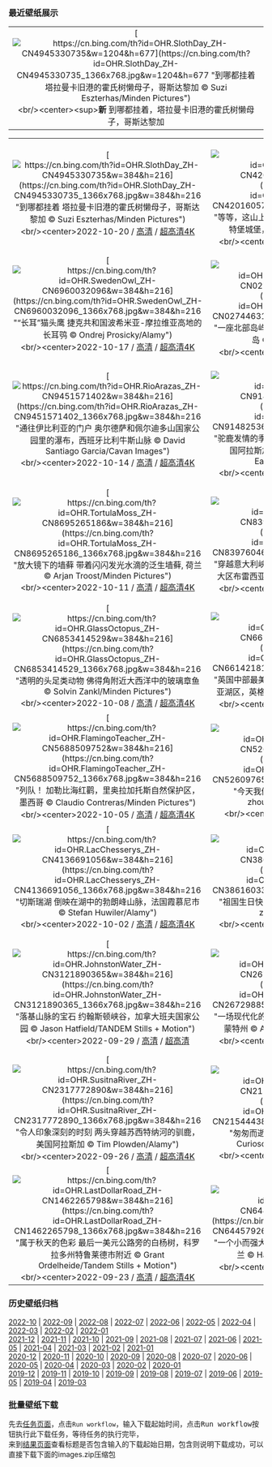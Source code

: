 ### 最近壁纸展示
||
|:---:|
|[![https://cn.bing.com/th?id=OHR.SlothDay_ZH-CN4945330735&w=1204&h=677](https://cn.bing.com/th?id=OHR.SlothDay_ZH-CN4945330735_1366x768.jpg&w=1204&h=677 "到哪都挂着&#10;塔拉曼卡旧港的霍氏树懒母子，哥斯达黎加&#10;© Suzi Eszterhas/Minden Pictures")](https://cn.bing.com/search?q=%e9%9c%8d%e6%b0%8f%e6%a0%91%e6%87%92&FORM=hpcapt&mkt=zh-cn&filters=HpDate:"20221019_1600")<br/><center><sup>**新**</sup>&nbsp;到哪都挂着，塔拉曼卡旧港的霍氏树懒母子，哥斯达黎加<center/>|

||||
|:---:|:---:|:---:|
|[![https://cn.bing.com/th?id=OHR.SlothDay_ZH-CN4945330735&w=384&h=216](https://cn.bing.com/th?id=OHR.SlothDay_ZH-CN4945330735_1366x768.jpg&w=384&h=216 "到哪都挂着&#10;塔拉曼卡旧港的霍氏树懒母子，哥斯达黎加&#10;© Suzi Eszterhas/Minden Pictures")](https://cn.bing.com/search?q=%e9%9c%8d%e6%b0%8f%e6%a0%91%e6%87%92&FORM=hpcapt&mkt=zh-cn&filters=HpDate:"20221019_1600")<br/><center>2022-10-20 / [高清](https://cn.bing.com/th?id=OHR.SlothDay_ZH-CN4945330735_1920x1200.jpg&w=1920&h=1200) / [超高清4K](https://cn.bing.com/th?id=OHR.SlothDay_ZH-CN4945330735_UHD.jpg&w=3840&h=2160)<center/>|[![https://cn.bing.com/th?id=OHR.WartburgCastle_ZH-CN4201605751&w=384&h=216](https://cn.bing.com/th?id=OHR.WartburgCastle_ZH-CN4201605751_1366x768.jpg&w=384&h=216 "等等，这山上得有座城堡！&#10;秋天的图林根森林与瓦特堡城堡，德国&#10;© ezypix/Getty Images")](https://cn.bing.com/search?q=%e7%93%a6%e7%89%b9%e5%a0%a1%e5%9f%8e%e5%a0%a1&form=hpcapt&mkt=zh-cn&filters=HpDate:"20221018_1600")<br/><center>2022-10-19 / [高清](https://cn.bing.com/th?id=OHR.WartburgCastle_ZH-CN4201605751_1920x1200.jpg&w=1920&h=1200) / [超高清4K](https://cn.bing.com/th?id=OHR.WartburgCastle_ZH-CN4201605751_UHD.jpg&w=3840&h=2160)<center/>|[![https://cn.bing.com/th?id=OHR.BridalVeilFalls_ZH-CN3954641670&w=384&h=216](https://cn.bing.com/th?id=OHR.BridalVeilFalls_ZH-CN3954641670_1366x768.jpg&w=384&h=216 "风之精灵&#10;Bridalveil Fall, Yosemite National Park, California&#10;© Jeff Foott/Minden Pictures")](https://cn.bing.com/search?q=%e7%ba%a6%e5%a1%9e%e7%b1%b3%e8%92%82+%e6%96%b0%e5%a8%98%e9%9d%a2%e7%ba%b1%e7%80%91%e5%b8%83&form=hpcapt&mkt=zh-cn&filters=HpDate:"20221017_1600")<br/><center>2022-10-18 / [高清](https://cn.bing.com/th?id=OHR.BridalVeilFalls_ZH-CN3954641670_1920x1200.jpg&w=1920&h=1200) / [超高清4K](https://cn.bing.com/th?id=OHR.BridalVeilFalls_ZH-CN3954641670_UHD.jpg&w=3840&h=2160)<center/>|
|[![https://cn.bing.com/th?id=OHR.SwedenOwl_ZH-CN6960032096&w=384&h=216](https://cn.bing.com/th?id=OHR.SwedenOwl_ZH-CN6960032096_1366x768.jpg&w=384&h=216 "“长耳”猫头鹰&#10;捷克共和国波希米亚-摩拉维亚高地的长耳鸮&#10;© Ondrej Prosicky/Alamy")](https://cn.bing.com/search?q=%e9%95%bf%e8%80%b3%e9%b8%ae&form=hpcapt&mkt=zh-cn&filters=HpDate:"20221016_1600")<br/><center>2022-10-17 / [高清](https://cn.bing.com/th?id=OHR.SwedenOwl_ZH-CN6960032096_1920x1200.jpg&w=1920&h=1200) / [超高清4K](https://cn.bing.com/th?id=OHR.SwedenOwl_ZH-CN6960032096_UHD.jpg&w=3840&h=2160)<center/>|[![https://cn.bing.com/th?id=OHR.PrinceChristianSound_ZH-CN0274463143&w=384&h=216](https://cn.bing.com/th?id=OHR.PrinceChristianSound_ZH-CN0274463143_1366x768.jpg&w=384&h=216 "一座北部岛屿的南端&#10;克里斯蒂安王子之声，格陵兰岛&#10;© Posnov/Getty Images")](https://cn.bing.com/search?q=%e6%a0%bc%e9%99%b5%e5%85%b0%e5%b2%9b&form=hpcapt&mkt=zh-cn&filters=HpDate:"20221015_1600")<br/><center>2022-10-16 / [高清](https://cn.bing.com/th?id=OHR.PrinceChristianSound_ZH-CN0274463143_1920x1200.jpg&w=1920&h=1200) / [超高清8K](https://cn.bing.com/th?id=OHR.PrinceChristianSound_ZH-CN0274463143_UHD.jpg)<center/>|[![https://cn.bing.com/th?id=OHR.NaqsheRustam_ZH-CN9695151436&w=384&h=216](https://cn.bing.com/th?id=OHR.NaqsheRustam_ZH-CN9695151436_1366x768.jpg&w=384&h=216 "国际考古日&#10;纳克什鲁斯塔姆遗址，伊朗波斯波利斯&#10;© mshirani/Shutterstock")](https://cn.bing.com/search?q=%e6%b3%a2%e6%96%af%e6%b3%a2%e5%88%a9%e6%96%af&form=hpcapt&mkt=zh-cn&filters=HpDate:"20221014_1600")<br/><center>2022-10-15 / [高清](https://cn.bing.com/th?id=OHR.NaqsheRustam_ZH-CN9695151436_1920x1200.jpg&w=1920&h=1200) / [超高清4K](https://cn.bing.com/th?id=OHR.NaqsheRustam_ZH-CN9695151436_UHD.jpg&w=3840&h=2160)<center/>|
|[![https://cn.bing.com/th?id=OHR.RioArazas_ZH-CN9451571402&w=384&h=216](https://cn.bing.com/th?id=OHR.RioArazas_ZH-CN9451571402_1366x768.jpg&w=384&h=216 "通往伊比利亚的门户&#10;奥尔德萨和佩尔迪多山国家公园里的瀑布，西班牙比利牛斯山脉&#10;© David Santiago Garcia/Cavan Images")](https://cn.bing.com/search?q=%e5%a5%a5%e5%b0%94%e5%be%b7%e8%90%a8%e5%92%8c%e4%bd%a9%e5%b0%94%e8%bf%aa%e5%a4%9a%e5%b1%b1%e5%9b%bd%e5%ae%b6%e5%85%ac%e5%9b%ad&form=hpcapt&mkt=zh-cn&filters=HpDate:"20221013_1600")<br/><center>2022-10-14 / [高清](https://cn.bing.com/th?id=OHR.RioArazas_ZH-CN9451571402_1920x1200.jpg&w=1920&h=1200) / [超高清4K](https://cn.bing.com/th?id=OHR.RioArazas_ZH-CN9451571402_UHD.jpg&w=3840&h=2160)<center/>|[![https://cn.bing.com/th?id=OHR.AlaskaMoose_ZH-CN9148253690&w=384&h=216](https://cn.bing.com/th?id=OHR.AlaskaMoose_ZH-CN9148253690_1366x768.jpg&w=384&h=216 "驼鹿发情的季节&#10;迪纳利国家公园里的两只驼鹿，美国阿拉斯加州&#10;© Yva Momatiuk and John Eastcott/Minden Pictures")](https://cn.bing.com/search?q=%e9%a9%bc%e9%b9%bf&form=hpcapt&mkt=zh-cn&filters=HpDate:"20221012_1600")<br/><center>2022-10-13 / [高清](https://cn.bing.com/th?id=OHR.AlaskaMoose_ZH-CN9148253690_1920x1200.jpg&w=1920&h=1200) / [超高清4K](https://cn.bing.com/th?id=OHR.AlaskaMoose_ZH-CN9148253690_UHD.jpg&w=3840&h=2160)<center/>|[![https://cn.bing.com/th?id=OHR.AmmoniteGraveyard_ZH-CN8904427525&w=384&h=216](https://cn.bing.com/th?id=OHR.AmmoniteGraveyard_ZH-CN8904427525_1366x768.jpg&w=384&h=216 "回到过去&#10;蒙茅斯海滩的菊石路面，英国多塞特侏罗纪海岸世界遗产地&#10;© AWL Images/Danita Delimont")](https://cn.bing.com/search?q=%e4%be%8f%e7%bd%97%e7%ba%aa%e6%b5%b7%e5%b2%b8&form=hpcapt&mkt=zh-cn&filters=HpDate:"20221011_1600")<br/><center>2022-10-12 / [高清](https://cn.bing.com/th?id=OHR.AmmoniteGraveyard_ZH-CN8904427525_1920x1200.jpg&w=1920&h=1200) / [超高清4K](https://cn.bing.com/th?id=OHR.AmmoniteGraveyard_ZH-CN8904427525_UHD.jpg&w=3840&h=2160)<center/>|
|[![https://cn.bing.com/th?id=OHR.TortulaMoss_ZH-CN8695265186&w=384&h=216](https://cn.bing.com/th?id=OHR.TortulaMoss_ZH-CN8695265186_1366x768.jpg&w=384&h=216 "放大镜下的墙藓&#10;带着闪闪发光水滴的泛生墙藓, 荷兰&#10;© Arjan Troost/Minden Pictures")](https://cn.bing.com/search?q=%e6%b3%9b%e7%94%9f%e5%a2%99%e8%97%93&form=hpcapt&mkt=zh-cn&filters=HpDate:"20221010_1600")<br/><center>2022-10-11 / [高清](https://cn.bing.com/th?id=OHR.TortulaMoss_ZH-CN8695265186_1920x1200.jpg&w=1920&h=1200) / [超高清4K](https://cn.bing.com/th?id=OHR.TortulaMoss_ZH-CN8695265186_UHD.jpg&w=3840&h=2160)<center/>|[![https://cn.bing.com/th?id=OHR.ValvestinoDam_ZH-CN8397604653&w=384&h=216](https://cn.bing.com/th?id=OHR.ValvestinoDam_ZH-CN8397604653_1366x768.jpg&w=384&h=216 "穿越意大利峡湾之旅&#10;瓦伦蒂诺大坝，意大利伦巴第大区布雷西亚省&#10;© wmaster890/Getty Images")](https://cn.bing.com/search?q=%e7%93%a6%e4%bc%a6%e8%92%82%e8%af%ba%e5%85%ac%e5%9b%ad&form=hpcapt&mkt=zh-cn&filters=HpDate:"20221009_1600")<br/><center>2022-10-10 / [高清](https://cn.bing.com/th?id=OHR.ValvestinoDam_ZH-CN8397604653_1920x1200.jpg&w=1920&h=1200) / [超高清4K](https://cn.bing.com/th?id=OHR.ValvestinoDam_ZH-CN8397604653_UHD.jpg&w=3840&h=2160)<center/>|[![https://cn.bing.com/th?id=OHR.ChukchiSea_ZH-CN7218471261&w=384&h=216](https://cn.bing.com/th?id=OHR.ChukchiSea_ZH-CN7218471261_1366x768.jpg&w=384&h=216 "什么生长得这样茂盛？&#10;楚科奇海的浮游植物水华，美国阿拉斯加州海岸附近&#10;© Norman Kuring/Kathryn Hansen/U.S. Geological Survey/NASA")](https://cn.bing.com/search?q=%e6%b5%ae%e6%b8%b8%e6%a4%8d%e7%89%a9%e6%b0%b4%e5%8d%8e&form=hpcapt&mkt=zh-cn&filters=HpDate:"20221008_1600")<br/><center>2022-10-09 / [高清](https://cn.bing.com/th?id=OHR.ChukchiSea_ZH-CN7218471261_1920x1200.jpg&w=1920&h=1200) / [超高清4K](https://cn.bing.com/th?id=OHR.ChukchiSea_ZH-CN7218471261_UHD.jpg&w=3840&h=2160)<center/>|
|[![https://cn.bing.com/th?id=OHR.GlassOctopus_ZH-CN6853414529&w=384&h=216](https://cn.bing.com/th?id=OHR.GlassOctopus_ZH-CN6853414529_1366x768.jpg&w=384&h=216 "透明的头足类动物&#10;佛得角附近大西洋中的玻璃章鱼&#10;© Solvin Zankl/Minden Pictures")](https://cn.bing.com/search?q=%e7%8e%bb%e7%92%83%e7%ab%a0%e9%b1%bc&form=hpcapt&mkt=zh-cn&filters=HpDate:"20221007_1600")<br/><center>2022-10-08 / [高清](https://cn.bing.com/th?id=OHR.GlassOctopus_ZH-CN6853414529_1920x1200.jpg&w=1920&h=1200) / [超高清4K](https://cn.bing.com/th?id=OHR.GlassOctopus_ZH-CN6853414529_UHD.jpg&w=3840&h=2160)<center/>|[![https://cn.bing.com/th?id=OHR.WindermereHills_ZH-CN6614218161&w=384&h=216](https://cn.bing.com/th?id=OHR.WindermereHills_ZH-CN6614218161_1366x768.jpg&w=384&h=216 "英国中部最美丽的风景&#10;温德米尔湖的风景，坎布里亚湖区，英格兰&#10;© Chris Warren/eStock Photo")](https://cn.bing.com/search?q=%e6%b8%a9%e5%be%b7%e7%b1%b3%e5%b0%94%e6%b9%96&form=hpcapt&mkt=zh-cn&filters=HpDate:"20221006_1600")<br/><center>2022-10-07 / [高清](https://cn.bing.com/th?id=OHR.WindermereHills_ZH-CN6614218161_1920x1200.jpg&w=1920&h=1200) / [超高清4K](https://cn.bing.com/th?id=OHR.WindermereHills_ZH-CN6614218161_UHD.jpg&w=3840&h=2160)<center/>|[![https://cn.bing.com/th?id=OHR.BayofBiscay_ZH-CN6002214693&w=384&h=216](https://cn.bing.com/th?id=OHR.BayofBiscay_ZH-CN6002214693_1366x768.jpg&w=384&h=216 "隐入大海的龙尾&#10;巴斯克海岸世界地质公园的比斯开湾，西班牙&#10;© Olimpio Fantuz/eStock Photo")](https://cn.bing.com/search?q=%e5%b7%b4%e6%96%af%e5%85%8b%e6%b5%b7%e5%b2%b8%e4%b8%96%e7%95%8c%e5%9c%b0%e8%b4%a8%e5%85%ac%e5%9b%ad&form=hpcapt&mkt=zh-cn&filters=HpDate:"20221005_1600")<br/><center>2022-10-06 / [高清](https://cn.bing.com/th?id=OHR.BayofBiscay_ZH-CN6002214693_1920x1200.jpg&w=1920&h=1200) / [超高清4K](https://cn.bing.com/th?id=OHR.BayofBiscay_ZH-CN6002214693_UHD.jpg&w=3840&h=2160)<center/>|
|[![https://cn.bing.com/th?id=OHR.FlamingoTeacher_ZH-CN5688509752&w=384&h=216](https://cn.bing.com/th?id=OHR.FlamingoTeacher_ZH-CN5688509752_1366x768.jpg&w=384&h=216 "列队！&#10;加勒比海红鹳，里奥拉加托斯自然保护区，墨西哥&#10;© Claudio Contreras/Minden Pictures")](https://cn.bing.com/search?q=%e4%b8%96%e7%95%8c%e6%95%99%e5%b8%88%e6%97%a5&form=hpcapt&mkt=zh-cn&filters=HpDate:"20221004_1600")<br/><center>2022-10-05 / [高清](https://cn.bing.com/th?id=OHR.FlamingoTeacher_ZH-CN5688509752_1920x1200.jpg&w=1920&h=1200) / [超高清4K](https://cn.bing.com/th?id=OHR.FlamingoTeacher_ZH-CN5688509752_UHD.jpg&w=3840&h=2160)<center/>|[![https://cn.bing.com/th?id=OHR.ChongyangFestival_ZH-CN5260976551&w=384&h=216](https://cn.bing.com/th?id=OHR.ChongyangFestival_ZH-CN5260976551_1366x768.jpg&w=384&h=216 "今天我们去爬山吧&#10;黄山的日出，中国&#10;© zhouyousifang/Getty Images")](https://cn.bing.com/search?q=%e9%bb%84%e5%b1%b1&form=hpcapt&mkt=zh-cn&filters=HpDate:"20221003_1600")<br/><center>2022-10-04 / [高清](https://cn.bing.com/th?id=OHR.ChongyangFestival_ZH-CN5260976551_1920x1200.jpg&w=1920&h=1200) / [超高清](https://cn.bing.com/th?id=OHR.ChongyangFestival_ZH-CN5260976551_UHD.jpg)<center/>|[![https://cn.bing.com/th?id=OHR.FairyGlen_ZH-CN4521633106&w=384&h=216](https://cn.bing.com/th?id=OHR.FairyGlen_ZH-CN4521633106_1366x768.jpg&w=384&h=216 "仙境之旅&#10;仙女谷，苏格兰斯凯岛&#10;© e55evu/Getty Images")](https://cn.bing.com/search?q=%e8%8b%8f%e6%a0%bc%e5%85%b0%e6%96%af%e5%87%af%e5%b2%9b&form=hpcapt&mkt=zh-cn&filters=HpDate:"20221002_1600")<br/><center>2022-10-03 / [高清](https://cn.bing.com/th?id=OHR.FairyGlen_ZH-CN4521633106_1920x1200.jpg&w=1920&h=1200) / [超高清4K](https://cn.bing.com/th?id=OHR.FairyGlen_ZH-CN4521633106_UHD.jpg&w=3840&h=2160)<center/>|
|[![https://cn.bing.com/th?id=OHR.LacChesserys_ZH-CN4136691056&w=384&h=216](https://cn.bing.com/th?id=OHR.LacChesserys_ZH-CN4136691056_1366x768.jpg&w=384&h=216 "切斯瑞湖&#10;倒映在湖中的勃朗峰山脉，法国霞慕尼市&#10;© Stefan Huwiler/Alamy")](https://cn.bing.com/search?q=%e5%8b%83%e6%9c%97%e5%b3%b0&form=hpcapt&mkt=zh-cn&filters=HpDate:"20221001_1600")<br/><center>2022-10-02 / [高清](https://cn.bing.com/th?id=OHR.LacChesserys_ZH-CN4136691056_1920x1200.jpg&w=1920&h=1200) / [超高清4K](https://cn.bing.com/th?id=OHR.LacChesserys_ZH-CN4136691056_UHD.jpg&w=3840&h=2160)<center/>|[![https://cn.bing.com/th?id=OHR.NationalDay2022_ZH-CN3861603311&w=384&h=216](https://cn.bing.com/th?id=OHR.NationalDay2022_ZH-CN3861603311_1366x768.jpg&w=384&h=216 "祖国生日快乐！&#10;山上的日出，河北蔚县&#10;© zhao zhenhao/Getty Images")](https://cn.bing.com/search?q=%e5%9b%bd%e5%ba%86%e8%8a%82&form=hpcapt&mkt=zh-cn&filters=HpDate:"20220930_1600")<br/><center>2022-10-01 / [高清](https://cn.bing.com/th?id=OHR.NationalDay2022_ZH-CN3861603311_1920x1200.jpg&w=1920&h=1200) / [超高清4K](https://cn.bing.com/th?id=OHR.NationalDay2022_ZH-CN3861603311_UHD.jpg&w=3840&h=2160)<center/>|[![https://cn.bing.com/th?id=OHR.EubalaenaAustralis_ZH-CN3366455170&w=384&h=216](https://cn.bing.com/th?id=OHR.EubalaenaAustralis_ZH-CN3366455170_1366x768.jpg&w=384&h=216 "南冰洋里的巨鲸&#10;在新湾潜水的南露脊鲸，阿根廷瓦尔德斯半岛&#10;© Gabriel Rojo/Minden Pictures")](https://cn.bing.com/search?q=%e5%8d%97%e9%9c%b2%e8%84%8a%e9%b2%b8&form=hpcapt&mkt=zh-cn&filters=HpDate:"20220929_1600")<br/><center>2022-09-30 / [高清](https://cn.bing.com/th?id=OHR.EubalaenaAustralis_ZH-CN3366455170_1920x1200.jpg&w=1920&h=1200) / [超高清4K](https://cn.bing.com/th?id=OHR.EubalaenaAustralis_ZH-CN3366455170_UHD.jpg&w=3840&h=2160)<center/>|
|[![https://cn.bing.com/th?id=OHR.JohnstonWater_ZH-CN3121890365&w=384&h=216](https://cn.bing.com/th?id=OHR.JohnstonWater_ZH-CN3121890365_1366x768.jpg&w=384&h=216 "落基山脉的宝石&#10;约翰斯顿峡谷，加拿大班夫国家公园&#10;© Jason Hatfield/TANDEM Stills + Motion")](https://cn.bing.com/search?q=%e5%8a%a0%e6%8b%bf%e5%a4%a7%e7%8f%ad%e5%a4%ab%e5%9b%bd%e5%ae%b6%e5%85%ac%e5%9b%ad&form=hpcapt&mkt=zh-cn&filters=HpDate:"20220928_1600")<br/><center>2022-09-29 / [高清](https://cn.bing.com/th?id=OHR.JohnstonWater_ZH-CN3121890365_1920x1200.jpg&w=1920&h=1200) / [超高清](https://cn.bing.com/th?id=OHR.JohnstonWater_ZH-CN3121890365_UHD.jpg)<center/>|[![https://cn.bing.com/th?id=OHR.FosterCoveredBridge_ZH-CN2672988563&w=384&h=216](https://cn.bing.com/th?id=OHR.FosterCoveredBridge_ZH-CN2672988563_1366x768.jpg&w=384&h=216 "一场现代化的重建&#10;卡伯特镇的福斯特廊桥，美国佛蒙特州&#10;© Alan Majchrowicz/Getty Images")](https://cn.bing.com/search?q=%e7%a6%8f%e6%96%af%e7%89%b9%e5%bb%8a%e6%a1%a5&form=hpcapt&mkt=zh-cn&filters=HpDate:"20220927_1600")<br/><center>2022-09-28 / [高清](https://cn.bing.com/th?id=OHR.FosterCoveredBridge_ZH-CN2672988563_1920x1200.jpg&w=1920&h=1200) / [超高清4K](https://cn.bing.com/th?id=OHR.FosterCoveredBridge_ZH-CN2672988563_UHD.jpg&w=3840&h=2160)<center/>|[![https://cn.bing.com/th?id=OHR.YellowstoneUGB_ZH-CN2518690319&w=384&h=216](https://cn.bing.com/th?id=OHR.YellowstoneUGB_ZH-CN2518690319_1366x768.jpg&w=384&h=216 "水与火相遇的地方&#10;黄石国家公园里的上间歇泉盆地，美国怀俄明州&#10;© Ray Urner/Tandem Stills + Motion")](https://cn.bing.com/search?q=%e4%b8%8a%e9%97%b4%e6%ad%87%e6%b3%89%e7%9b%86%e5%9c%b0&form=hpcapt&mkt=zh-cn&filters=HpDate:"20220926_1600")<br/><center>2022-09-27 / [高清](https://cn.bing.com/th?id=OHR.YellowstoneUGB_ZH-CN2518690319_1920x1200.jpg&w=1920&h=1200) / [超高清4K](https://cn.bing.com/th?id=OHR.YellowstoneUGB_ZH-CN2518690319_UHD.jpg&w=3840&h=2160)<center/>|
|[![https://cn.bing.com/th?id=OHR.SusitnaRiver_ZH-CN2317772890&w=384&h=216](https://cn.bing.com/th?id=OHR.SusitnaRiver_ZH-CN2317772890_1366x768.jpg&w=384&h=216 "令人印象深刻的时刻&#10;两头穿越苏西特纳河的驯鹿，美国阿拉斯加&#10;© Tim Plowden/Alamy")](https://cn.bing.com/search?q=%e9%a9%af%e9%b9%bf&form=hpcapt&mkt=zh-cn&filters=HpDate:"20220925_1600")<br/><center>2022-09-26 / [高清](https://cn.bing.com/th?id=OHR.SusitnaRiver_ZH-CN2317772890_1920x1200.jpg&w=1920&h=1200) / [超高清4K](https://cn.bing.com/th?id=OHR.SusitnaRiver_ZH-CN2317772890_UHD.jpg&w=3840&h=2160)<center/>|[![https://cn.bing.com/th?id=OHR.AmazonMangroves_ZH-CN2154443859&w=384&h=216](https://cn.bing.com/th?id=OHR.AmazonMangroves_ZH-CN2154443859_1366x768.jpg&w=384&h=216 "匆匆而逝的河流&#10;亚马逊河鸟瞰图，巴西&#10;© Curioso.Photography/Shutterstock")](https://cn.bing.com/search?q=%e4%ba%9a%e9%a9%ac%e9%80%8a%e6%b2%b3&form=hpcapt&mkt=zh-cn&filters=HpDate:"20220924_1600")<br/><center>2022-09-25 / [高清](https://cn.bing.com/th?id=OHR.AmazonMangroves_ZH-CN2154443859_1920x1200.jpg&w=1920&h=1200) / [超高清4K](https://cn.bing.com/th?id=OHR.AmazonMangroves_ZH-CN2154443859_UHD.jpg&w=3840&h=2160)<center/>|[![https://cn.bing.com/th?id=OHR.DarkSkyAcadia_ZH-CN1827511700&w=384&h=216](https://cn.bing.com/th?id=OHR.DarkSkyAcadia_ZH-CN1827511700_1366x768.jpg&w=384&h=216 "繁星闪烁的夜晚&#10;阿卡迪亚国家公园上空的银河系，美国缅因州&#10;© Harry Collins/Getty Images")](https://cn.bing.com/search?q=%e9%98%bf%e5%8d%a1%e8%bf%aa%e4%ba%9a%e5%9b%bd%e5%ae%b6%e5%85%ac%e5%9b%ad&form=hpcapt&mkt=zh-cn&filters=HpDate:"20220923_1600")<br/><center>2022-09-24 / [高清](https://cn.bing.com/th?id=OHR.DarkSkyAcadia_ZH-CN1827511700_1920x1200.jpg&w=1920&h=1200) / [超高清4K](https://cn.bing.com/th?id=OHR.DarkSkyAcadia_ZH-CN1827511700_UHD.jpg&w=3840&h=2160)<center/>|
|[![https://cn.bing.com/th?id=OHR.LastDollarRoad_ZH-CN1462265798&w=384&h=216](https://cn.bing.com/th?id=OHR.LastDollarRoad_ZH-CN1462265798_1366x768.jpg&w=384&h=216 "属于秋天的色彩&#10;最后一美元公路旁的白杨树，科罗拉多州特鲁莱德市附近&#10;© Grant Ordelheide/Tandem Stills + Motion")](https://cn.bing.com/search?q=%e7%a7%8b%e5%88%86&form=hpcapt&mkt=zh-cn&filters=HpDate:"20220922_1600")<br/><center>2022-09-23 / [高清](https://cn.bing.com/th?id=OHR.LastDollarRoad_ZH-CN1462265798_1920x1200.jpg&w=1920&h=1200) / [超高清4K](https://cn.bing.com/th?id=OHR.LastDollarRoad_ZH-CN1462265798_UHD.jpg&w=3840&h=2160)<center/>|[![https://cn.bing.com/th?id=OHR.SpringPoint_ZH-CN6445792697&w=384&h=216](https://cn.bing.com/th?id=OHR.SpringPoint_ZH-CN6445792697_1366x768.jpg&w=384&h=216 "一个小而强大的守护者&#10;春角礁灯塔，缅因州南波特兰&#10;© Haizhan Zheng/Getty Images")](https://cn.bing.com/search?q=%e7%bc%85%e5%9b%a0%e5%b7%9e%e7%81%af%e5%a1%94&form=hpcapt&mkt=zh-cn&filters=HpDate:"20220921_1600")<br/><center>2022-09-22 / [高清](https://cn.bing.com/th?id=OHR.SpringPoint_ZH-CN6445792697_1920x1200.jpg&w=1920&h=1200) / [超高清4K](https://cn.bing.com/th?id=OHR.SpringPoint_ZH-CN6445792697_UHD.jpg&w=3840&h=2160)<center/>|[![https://cn.bing.com/th?id=OHR.SyltNordseeHoernum_ZH-CN6316415332&w=384&h=216](https://cn.bing.com/th?id=OHR.SyltNordseeHoernum_ZH-CN6316415332_1366x768.jpg&w=384&h=216 "在西尔特的最南端&#10;赫努姆的茅草屋顶, 德国叙尔特岛&#10;© Francesco Carovillano/eStock Photo")](https://cn.bing.com/search?q=H%c3%b6rnum+(Sylt)&form=hpcapt&mkt=zh-cn&filters=HpDate:"20220920_1600")<br/><center>2022-09-21 / [高清](https://cn.bing.com/th?id=OHR.SyltNordseeHoernum_ZH-CN6316415332_1920x1200.jpg&w=1920&h=1200) / [超高清4K](https://cn.bing.com/th?id=OHR.SyltNordseeHoernum_ZH-CN6316415332_UHD.jpg&w=3840&h=2160)<center/>|


### 历史壁纸归档
[2022-10](views/2022/2022-10.md) | [2022-09](views/2022/2022-09.md) | [2022-08](views/2022/2022-08.md) | [2022-07](views/2022/2022-07.md) | [2022-06](views/2022/2022-06.md) | [2022-05](views/2022/2022-05.md) | [2022-04](views/2022/2022-04.md) | [2022-03](views/2022/2022-03.md) | [2022-02](views/2022/2022-02.md) | [2022-01](views/2022/2022-01.md)  
[2021-12](views/2021/2021-12.md) | [2021-11](views/2021/2021-11.md) | [2021-10](views/2021/2021-10.md) | [2021-09](views/2021/2021-09.md) | [2021-08](views/2021/2021-08.md) | [2021-07](views/2021/2021-07.md) | [2021-06](views/2021/2021-06.md) | [2021-05](views/2021/2021-05.md) | [2021-04](views/2021/2021-04.md) | [2021-03](views/2021/2021-03.md) | [2021-02](views/2021/2021-02.md) | [2021-01](views/2021/2021-01.md)  
[2020-12](views/2020/2020-12.md) | [2020-11](views/2020/2020-11.md) | [2020-10](views/2020/2020-10.md) | [2020-09](views/2020/2020-09.md) | [2020-08](views/2020/2020-08.md) | [2020-07](views/2020/2020-07.md) | [2020-06](views/2020/2020-06.md) | [2020-05](views/2020/2020-05.md) | [2020-04](views/2020/2020-04.md) | [2020-03](views/2020/2020-03.md) | [2020-02](views/2020/2020-02.md) | [2020-01](views/2020/2020-01.md)  
[2019-12](views/2019/2019-12.md) | [2019-11](views/2019/2019-11.md) | [2019-10](views/2019/2019-10.md) | [2019-09](views/2019/2019-09.md) | [2019-08](views/2019/2019-08.md) | [2019-07](views/2019/2019-07.md) | [2019-06](views/2019/2019-06.md) | [2019-05](views/2019/2019-05.md) | [2019-04](views/2019/2019-04.md) | [2019-03](views/2019/2019-03.md)


### 批量壁纸下载
先去[任务页面](https://github.com/wefashe/image-save/actions/workflows/mydown.yml)，点击`Run workflow`，输入下载起始时间，点击<kbd>Run workflow</kbd>按钮执行此下载任务，等待任务的执行完毕，  
来到[结果页面](https://github.com/wefashe/image-save/releases/tag/down_zip_tag)查看标题是否包含输入的下载起始日期，包含则说明下载成功，可以直接下载下面的images.zip压缩包  
